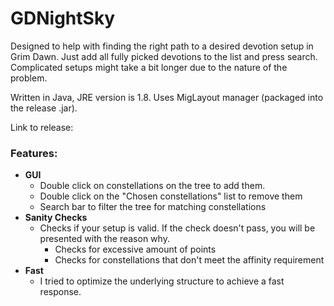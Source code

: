 # GDNightSky
Designed to help with finding the right path to a desired devotion setup in Grim Dawn.
Just add all fully picked devotions to the list and press search. Complicated setups might take a bit longer due to the nature of the problem.


Written in Java, JRE version is 1.8. Uses MigLayout manager (packaged into the release .jar).

Link to release: 

### Features:
- **GUI**
	- Double click on constellations on the tree to add them.
	- Double click on the "Chosen constellations" list to remove them
	- Search bar to filter the tree for matching constellations
- **Sanity Checks**
	- Checks if your setup is valid. If the check doesn't pass, you will be presented with the reason why.
		- Checks for excessive amount of points
		- Checks for constellations that don't meet the affinity requirement
- **Fast**
	- I tried to optimize the underlying structure to achieve a fast response.